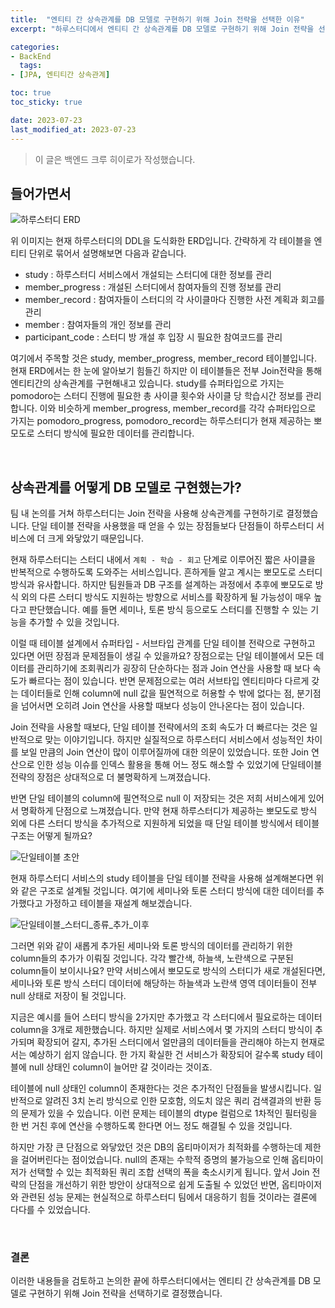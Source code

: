 ```yaml
---
title:  "엔티티 간 상속관계를 DB 모델로 구현하기 위해 Join 전략을 선택한 이유"
excerpt: "하루스터디에서 엔티티 간 상속관계를 DB 모델로 구현하기 위해 Join 전략을 선택한 이유에 대해 알아보겠습니다."

categories:
- BackEnd
  tags:
- [JPA, 엔티티간 상속관계]

toc: true
toc_sticky: true

date: 2023-07-23
last_modified_at: 2023-07-23
---
```


> 이 글은 백엔드 크루 히이로가 작성했습니다.

## 들어가면서

![하루스터디 ERD](https://github.com/haru-study/haru-study.github.io/assets/31722737/1d49c38c-cb35-48ef-a263-b82defe8101a)

위 이미지는 현재 하루스터디의 DDL을 도식화한 ERD입니다. 간략하게 각 테이블을 엔티티 단위로 묶어서 설명해보면 다음과 같습니다.

- study : 하루스터디 서비스에서 개설되는 스터디에 대한 정보를 관리
- member_progress : 개설된 스터디에서 참여자들의 진행 정보를 관리
- member_record : 참여자들이 스터디의 각 사이클마다 진행한 사전 계획과 회고를 관리
- member : 참여자들의 개인 정보를 관리
- participant_code : 스터디 방 개설 후 입장 시 필요한 참여코드를 관리

여기에서 주목할 것은 study, member_progress, member_record 테이블입니다. 현재 ERD에서는 한 눈에 알아보기 힘들긴 하지만 이 테이블들은 전부 Join전략을 통해 엔티티간의 상속관계를 구현해내고 있습니다. study를 슈퍼타입으로 가지는 pomodoro는 스터디 진행에 필요한 총 사이클 횟수와 사이클 당 학습시간 정보를 관리합니다. 이와 비슷하게 member_progress, member_record를 각각 슈퍼타입으로 가지는 pomodoro_progress, pomodoro_record는 하루스터디가 현재 제공하는 뽀모도로 스터디 방식에 필요한 데이터를 관리합니다.

<br/>

## 상속관계를 어떻게 DB 모델로 구현했는가?

팀 내 논의를 거쳐 하루스터디는 Join 전략을 사용해 상속관계를 구현하기로 결정했습니다. 단일 테이블 전략을 사용했을 때 얻을 수 있는 장점들보다 단점들이 하루스터디 서비스에 더 크게 와닿았기 때문입니다.

현재 하루스터디는 스터디 내에서 `계획 - 학습 - 회고` 단계로 이루어진 짧은 사이클을 반복적으로 수행하도록 도와주는 서비스입니다. 흔하게들 알고 계시는 뽀모도로 스터디 방식과 유사합니다. 하지만 팀원들과 DB 구조를 설계하는 과정에서 추후에 뽀모도로 방식 외의 다른 스터디 방식도 지원하는 방향으로 서비스를 확장하게 될 가능성이 매우 높다고 판단했습니다. 예를 들면 세미나, 토론 방식 등으로도 스터디를 진행할 수 있는 기능을 추가할 수 있을 것입니다.

이럴 때 테이블 설계에서 슈퍼타입 - 서브타입 관계를 단일 테이블 전략으로 구현하고 있다면 어떤 장점과 문제점들이 생길 수 있을까요? 장점으로는 단일 테이블에서 모든 데이터를 관리하기에 조회쿼리가 굉장히 단순하다는 점과 Join 연산을 사용할 때 보다 속도가 빠르다는 점이 있습니다. 반면 문제점으로는 여러 서브타입 엔티티마다 다르게 갖는 데이터들로 인해 column에 null 값을 필연적으로 허용할 수 밖에 없다는 점, 분기점을 넘어서면 오히려 Join 연산을 사용할 때보다 성능이 안나온다는 점이 있습니다.

Join 전략을 사용할 때보다, 단일 테이블 전략에서의 조회 속도가 더 빠르다는 것은 일반적으로 맞는 이야기입니다. 하지만 실질적으로 하루스터디 서비스에서 성능적인 차이를 보일 만큼의 Join 연산이 많이 이루어질까에 대한 의문이 있었습니다. 또한 Join 연산으로 인한 성능 이슈를 인덱스 활용을 통해 어느 정도 해소할 수 있었기에 단일테이블 전략의 장점은 상대적으로 더 불명확하게 느껴졌습니다.

반면 단일 테이블의 column에 필연적으로 null 이 저장되는 것은 저희 서비스에게 있어서 명확하게 단점으로 느껴졌습니다. 만약 현재 하루스터디가 제공하는 뽀모도로 방식 외에 다른 스터디 방식을 추가적으로 지원하게 되었을 때 단일 테이블 방식에서 테이블 구조는 어떻게 될까요?

![단일테이블 초안](https://github.com/haru-study/haru-study.github.io/assets/31722737/6b6fb765-7810-4edc-bd91-f894291fc393)

현재 하루스터디 서비스의 study 테이블을 단일 테이블 전략을 사용해 설계해본다면 위와 같은 구조로 설계될 것입니다. 여기에 세미나와 토론 스터디 방식에 대한 데이터를 추가했다고 가정하고 테이블을 재설계 해보겠습니다.

![단일테이블_스터디_종류_추가_이후](https://github.com/haru-study/haru-study.github.io/assets/31722737/78c78d6b-10d1-4a9a-9676-f771fd19d559)

그러면 위와 같이 새롭게 추가된 세미나와 토론 방식의 데이터를 관리하기 위한 column들의 추가가 이뤄질 것입니다. 각각 빨간색, 하늘색, 노란색으로 구분된 column들이 보이시나요? 만약 서비스에서 뽀모도로 방식의 스터디가 새로 개설된다면, 세미나와 토론 방식 스터디 데이터에 해당하는 하늘색과 노란색 영역 데이터들이 전부 null 상태로 저장이 될 것입니다.

지금은 예시를 들어 스터디 방식을 2가지만 추가했고 각 스터디에서 필요로하는 데이터 column을 3개로 제한했습니다. 하지만 실제로 서비스에서 몇 가지의 스터디 방식이 추가되며 확장되어 갈지, 추가된 스터디에서 얼만큼의 데이터들을 관리해야 하는지 현재로서는 예상하기 쉽지 않습니다. 한 가지 확실한 건 서비스가 확장되어 갈수록 study 테이블에 null 상태인 column이 늘어만 갈 것이라는 것이죠.

테이블에 null 상태인 column이 존재한다는 것은 추가적인 단점들을 발생시킵니다. 일반적으로 알려진 3치 논리 방식으로 인한 모호함, 의도치 않은 쿼리 검색결과의 반환 등의 문제가 있을 수 있습니다. 이런 문제는 테이블의 dtype 컬럼으로 1차적인 필터링을 한 번 거친 후에 연산을 수행하도록 한다면 어느 정도 해결될 수 있을 것입니다.

하지만 가장 큰 단점으로 와닿았던 것은 DB의 옵티마이저가 최적화를 수행하는데 제한을 걸어버린다는 점이었습니다. null의 존재는 수학적 증명의 불가능으로 인해 옵티마이저가 선택할 수 있는 최적화된 쿼리 조합 선택의 폭을 축소시키게 됩니다. 앞서 Join 전략의 단점을 개선하기 위한 방안이 상대적으로 쉽게 도출될 수 있었던 반면, 옵티마이저와 관련된 성능 문제는 현실적으로 하루스터디 팀에서 대응하기 힘들 것이라는 결론에 다다를 수 있었습니다.

<br/>

### 결론

이러한 내용들을 검토하고 논의한 끝에 하루스터디에서는 엔티티 간 상속관계를 DB 모델로 구현하기 위해 Join 전략을 선택하기로 결정했습니다.